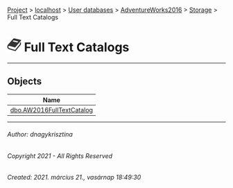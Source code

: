 #### 

[Project](../../../../../index.md) > [localhost](../../../../index.md) > [User databases](../../../index.md) > [AdventureWorks2016](../../index.md) > [Storage](../index.md) > Full Text Catalogs

# ![Full Text Catalogs](../../../../../Images/FullTextCatalog32.png) Full Text Catalogs

---

## <a name="#objects"></a>Objects

| Name |
|---|
| [dbo.AW2016FullTextCatalog](AW2016FullTextCatalog.md) |


---

###### Author:  dnagykrisztina

###### Copyright 2021 - All Rights Reserved

###### Created: 2021. március 21., vasárnap 18:49:30

